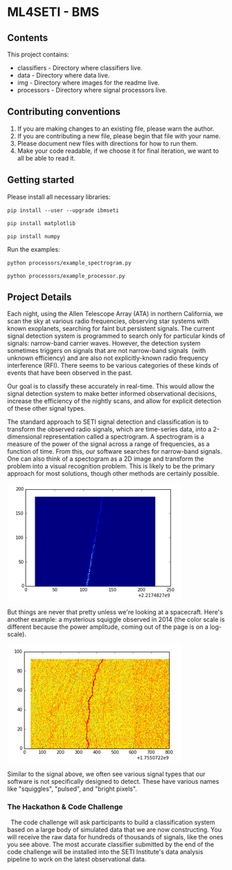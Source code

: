 # ML4SETI - BMS

## Contents

This project contains:

* classifiers - Directory where classifiers live. 
* data - Directory where data live.
* img - Directory where images for the readme live.
* processors - Directory where signal processors live.

## Contributing conventions

1. If you are making changes to an existing file, please warn the author.
2. If you are contributing a new file, please begin that file with your name.
3. Please document new files with directions for how to run them.
4. Make your code readable, if we choose it for final iteration, we want to all be able to read it.

## Getting started

Please install all necessary libraries:

```shell
pip install --user --upgrade ibmseti
```

```shell
pip install matplotlib
```

```shell
pip install numpy
```

Run the examples:

```shell
python processors/example_spectrogram.py
```

```shell
python processors/example_processor.py
```

## Project Details

Each night, using the Allen Telescope Array (ATA) in northern California, we scan the sky at 
various radio frequencies, observing star systems with known exoplanets, searching for faint but persistent signals. 
The current signal detection system is programmed to search only for particular kinds of signals: narrow-band 
carrier waves. However, the detection system sometimes triggers on signals that are not narrow-band signals 
(with unknown efficiency) and are also not explicitly-known radio frequency interference (RFI). 
There seems to be various categories of these kinds of events that have been observed in the past. 

Our goal is to classify these accurately in 
real-time. This would allow the signal detection system to make better informed observational decisions, 
increase the efficiency of the nightly scans, and allow for explicit detection of these other signal types. 

The standard approach to SETI signal detection and classification is to transform the observed radio signals, which
are time-series data, into a 
2-dimensional representation called a spectrogram. A spectrogram is a measure of the power of the signal across 
a range of frequencies, as a function of time. From this, our software searches for narrow-band signals. 
One can also think of a spectogram as a 2D image and transform the 
problem into a visual recognition problem. This is likely to be the primary approach for most solutions, 
though other methods are certainly possible. 

![ISEE3 Narrow Band Signal](img/isee3.png "ISEE3 Narrow Band Signal")


But things are never that pretty unless we're looking at a spacecraft. Here's another example: 
a mysterious squiggle observed in 2014 (the color scale is different because the power amplitude, coming out of the
page is on a log-scale). 


![Mystery Signal](img/mystery_squiggle.png "Mystery Signal")
 

Similar to the signal above, we often see various signal types that our software is not specifically 
designed to detect. These have various names like "squiggles", "pulsed", and 
"bright pixels".

### The Hackathon & Code Challenge
 
The code challenge will ask participants to build a classification system based on a large body of simulated 
data that we are now constructing. You will receive the raw data for hundreds of thousands of signals, 
like the ones you see above. The most accurate classifier submitted by the end of the code challenge will be installed into the SETI Institute's data analysis pipeline to work on the latest observational data. 